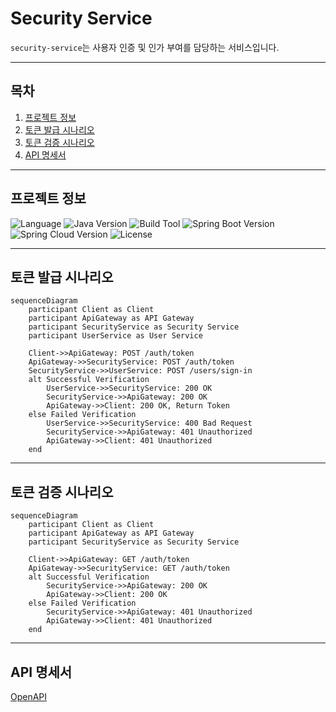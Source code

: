 # Security Service
`security-service`는 사용자 인증 및 인가 부여를 담당하는 서비스입니다.

---

## 목차
1. [프로젝트 정보](#프로젝트-정보)
2. [토큰 발급 시나리오](#토큰-발급-시나리오)
3. [토큰 검증 시나리오](#토큰-검증-시나리오)
4. [API 명세서](#api-명세서)

---

## 프로젝트 정보
![Language](https://img.shields.io/badge/language-Java-blue)
![Java Version](https://img.shields.io/badge/Java-17-blue)
![Build Tool](https://img.shields.io/badge/build%20tool-Gradle-orange)
![Spring Boot Version](https://img.shields.io/badge/Spring%20Boot-3.2.2-green)
![Spring Cloud Version](https://img.shields.io/badge/Spring%20Cloud-2023.0.0-green)
![License](https://img.shields.io/badge/license-Apache%202.0-brightgreen)

---

## 토큰 발급 시나리오
```mermaid
sequenceDiagram
    participant Client as Client
    participant ApiGateway as API Gateway
    participant SecurityService as Security Service
    participant UserService as User Service

    Client->>ApiGateway: POST /auth/token
    ApiGateway->>SecurityService: POST /auth/token
    SecurityService->>UserService: POST /users/sign-in
    alt Successful Verification
        UserService->>SecurityService: 200 OK
        SecurityService->>ApiGateway: 200 OK
        ApiGateway->>Client: 200 OK, Return Token
    else Failed Verification
        UserService->>SecurityService: 400 Bad Request
        SecurityService->>ApiGateway: 401 Unauthorized
        ApiGateway->>Client: 401 Unauthorized
    end
```

---

## 토큰 검증 시나리오
```mermaid
sequenceDiagram
    participant Client as Client
    participant ApiGateway as API Gateway
    participant SecurityService as Security Service

    Client->>ApiGateway: GET /auth/token
    ApiGateway->>SecurityService: GET /auth/token
    alt Successful Verification
        SecurityService->>ApiGateway: 200 OK
        ApiGateway->>Client: 200 OK
    else Failed Verification
        SecurityService->>ApiGateway: 401 Unauthorized
        ApiGateway->>Client: 401 Unauthorized
    end
```

---

## API 명세서
[OpenAPI](docs%2Fsecurity-api-docs.yaml)